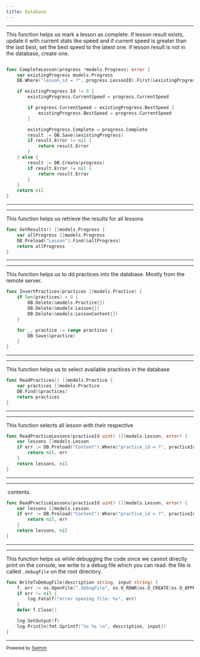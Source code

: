 ```yaml
---
title: Database
---
```

<SwmSnippet path="/data/local/database/dao.go" line="10">

---

This function helps us mark a lesson as complete. If lesson result exists, update it with current stats like speed and if current speed is greater than the last best, set the best speed to the latest one. if lesson result is not in the database, create one.

```go

func CompleteLesson(progress *models.Progress) error {
	var existingProgress models.Progress
	DB.Where("lesson_id = ?", progress.LessonID).First(&existingProgress)

	if existingProgress.Id != 0 {
		existingProgress.CurrentSpeed = progress.CurrentSpeed

		if progress.CurrentSpeed > existingProgress.BestSpeed {
			existingProgress.BestSpeed = progress.CurrentSpeed
		}

		existingProgress.Complete = progress.Complete
		result := DB.Save(&existingProgress)
		if result.Error != nil {
			return result.Error
		}
	} else {
		result := DB.Create(progress)
		if result.Error != nil {
			return result.Error
		}
	}
	return nil
}
```

---

</SwmSnippet>

<SwmSnippet path="/data/local/database/dao.go" line="36">

---

This function helps us retrieve the results for all lessons

```go
func GetResults() []models.Progress {
	var allProgress []models.Progress
	DB.Preload("Lesson").Find(&allProgress)
	return allProgress
}
```

---

</SwmSnippet>

<SwmSnippet path="/data/local/database/dao.go" line="42">

---

This function helps us to dd practices into the database. Mostly from the remote server.

```go
func InsertPractices(practices []models.Practice) {
	if len(practices) > 0 {
		DB.Delete(&models.Practice{})
		DB.Delete(&models.Lesson{})
		DB.Delete(&models.LessonContent{})
	}

	for _, practice := range practices {
		DB.Save(&practice)
	}
}
```

---

</SwmSnippet>

<SwmSnippet path="/data/local/database/dao.go" line="54">

---

This function helps us to select available practices in the database

```go
func ReadPractices() []models.Practice {
	var practices []models.Practice
	DB.Find(&practices)
	return practices
}
```

---

</SwmSnippet>

<SwmSnippet path="/data/local/database/dao.go" line="60">

---

This function selects all lesson with their respective

```go
func ReadPracticeLessons(practiceId uint) ([]models.Lesson, error) {
	var lessons []models.Lesson
	if err := DB.Preload("Content").Where("practice_id = ?", practiceId).Find(&lessons).Error; err != nil {
		return nil, err
	}
	return lessons, nil
}
```

---

</SwmSnippet>

<SwmSnippet path="/data/local/database/dao.go" line="60">

---

&nbsp;contents.

```go
func ReadPracticeLessons(practiceId uint) ([]models.Lesson, error) {
	var lessons []models.Lesson
	if err := DB.Preload("Content").Where("practice_id = ?", practiceId).Find(&lessons).Error; err != nil {
		return nil, err
	}
	return lessons, nil
}
```

---

</SwmSnippet>

<SwmSnippet path="/data/local/database/dao.go" line="68">

---

This function helps us while debugging the code since we cannot directly print on the console, we write to a debug file which you can read. the file is called <SwmToken path="/data/local/database/dao.go" pos="69:13:14" line-data="	f, err := os.OpenFile(&quot;.debugFile&quot;, os.O_RDWR|os.O_CREATE|os.O_APPEND, 0666)">`.debugFile`</SwmToken> on the root directory.

```go
func WriteToDebugFile(description string, input string) {
	f, err := os.OpenFile(".debugFile", os.O_RDWR|os.O_CREATE|os.O_APPEND, 0666)
	if err != nil {
		log.Fatalf("error opening file: %v", err)
	}
	defer f.Close()

	log.SetOutput(f)
	log.Println(fmt.Sprintf("%s %s \n", description, input))
}
```

---

</SwmSnippet>

<SwmMeta version="3.0.0" repo-id="Z2l0aHViJTNBJTNBcGVja2xpbiUzQSUzQWNoYW1iZXk=" repo-name="pecklin"><sup>Powered by [Swimm](https://app.swimm.io/)</sup></SwmMeta>

